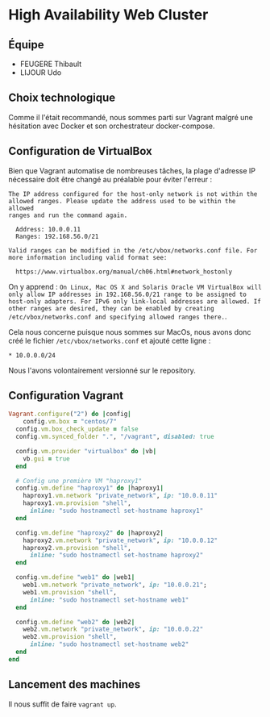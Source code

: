 # High Availability Web Cluster

## Équipe

- FEUGERE Thibault
- LIJOUR Udo

## Choix technologique

Comme il l'était recommandé, nous sommes parti sur Vagrant malgré une hésitation avec Docker et son orchestrateur docker-compose.

## Configuration de VirtualBox

Bien que Vagrant automatise de nombreuses tâches, la plage d'adresse IP nécessaire doit être changé au préalable pour éviter l'erreur : 

```
The IP address configured for the host-only network is not within the
allowed ranges. Please update the address used to be within the allowed
ranges and run the command again.

  Address: 10.0.0.11
  Ranges: 192.168.56.0/21

Valid ranges can be modified in the /etc/vbox/networks.conf file. For
more information including valid format see:

  https://www.virtualbox.org/manual/ch06.html#network_hostonly
``` 

On y apprend : `On Linux, Mac OS X and Solaris Oracle VM VirtualBox will only allow IP addresses in 192.168.56.0/21 range to be assigned to host-only adapters. For IPv6 only link-local addresses are allowed. If other ranges are desired, they can be enabled by creating /etc/vbox/networks.conf and specifying allowed ranges there.`.

Cela nous concerne puisque nous sommes sur MacOs, nous avons donc créé le fichier `/etc/vbox/networks.conf` et ajouté cette ligne :

`* 10.0.0.0/24`

Nous l'avons volontairement versionné sur le repository.

## Configuration Vagrant

```ruby
Vagrant.configure("2") do |config|
    config.vm.box = "centos/7"
  config.vm.box_check_update = false 
  config.vm.synced_folder ".", "/vagrant", disabled: true

  config.vm.provider "virtualbox" do |vb|
    vb.gui = true
  end

  # Config une première VM "haproxy1"
  config.vm.define "haproxy1" do |haproxy1|
    haproxy1.vm.network "private_network", ip: "10.0.0.11"
    haproxy1.vm.provision "shell",
      inline: "sudo hostnamectl set-hostname haproxy1"
  end

  config.vm.define "haproxy2" do |haproxy2|
    haproxy2.vm.network "private_network", ip: "10.0.0.12"
    haproxy2.vm.provision "shell",
      inline: "sudo hostnamectl set-hostname haproxy2"
  end

  config.vm.define "web1" do |web1|
    web1.vm.network "private_network", ip: "10.0.0.21";
    web1.vm.provision "shell",
      inline: "sudo hostnamectl set-hostname web1"
  end

  config.vm.define "web2" do |web2|
    web2.vm.network "private_network", ip: "10.0.0.22"
    web2.vm.provision "shell",
      inline: "sudo hostnamectl set-hostname web2"
  end
end
```

## Lancement des machines

Il nous suffit de faire `vagrant up`.
